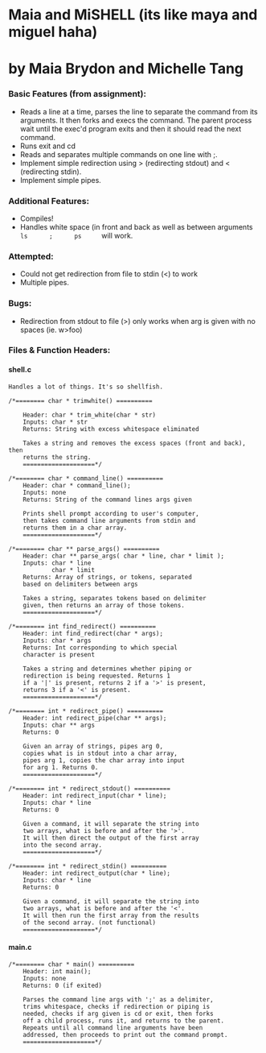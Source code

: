 # Maia and MiSHELL (its like maya and miguel haha)
# by Maia Brydon and Michelle Tang 

### Basic Features (from assignment):
* Reads a line at a time, parses the line to separate the command from its arguments. It then forks and execs the command. The parent process wait until the exec'd program exits and then it should read the next command.
* Runs exit and cd 
* Reads and separates multiple commands on one line with ;. 
* Implement simple redirection using > (redirecting stdout) and < (redirecting stdin).
* Implement simple pipes. 

### Additional Features:
* Compiles!
* Handles white space (in front and back as well as between arguments ```       ls      ;      ps      ``` will work.

### Attempted:
* Could not get redirection from file to stdin (<) to work
* Multiple pipes. 

### Bugs:
* Redirection from stdout to file (>) only works when arg is given with no spaces (ie. w>foo)

### Files & Function Headers:

#### shell.c
	Handles a lot of things. It's so shellfish. 
	
	/*======== char * trimwhite() ==========
	
        Header: char * trim_white(char * str)
        Inputs: char * str
        Returns: String with excess whitespace eliminated

        Takes a string and removes the excess spaces (front and back), then
        returns the string.
        ====================*/
	
	/*======== char * command_line() ==========
        Header: char * command_line();
        Inputs: none
        Returns: String of the command lines args given

        Prints shell prompt according to user's computer,
        then takes command line arguments from stdin and
        returns them in a char array.
        ====================*/
	
	/*======== char ** parse_args() ==========
        Header: char ** parse_args( char * line, char * limit );
        Inputs: char * line
                char * limit
        Returns: Array of strings, or tokens, separated
        based on delimiters between args

        Takes a string, separates tokens based on delimiter
        given, then returns an array of those tokens.
        ====================*/
	
	/*======== int find_redirect() ==========
        Header: int find_redirect(char * args);
        Inputs: char * args
        Returns: Int corresponding to which special
        character is present

        Takes a string and determines whether piping or
        redirection is being requested. Returns 1
        if a '|' is present, returns 2 if a '>' is present,
        returns 3 if a '<' is present.
        ====================*/
	
	/*======== int * redirect_pipe() ==========
        Header: int redirect_pipe(char ** args);
        Inputs: char ** args
        Returns: 0

        Given an array of strings, pipes arg 0,
        copies what is in stdout into a char array,
        pipes arg 1, copies the char array into input
        for arg 1. Returns 0.
        ====================*/
	
	/*======== int * redirect_stdout() ==========
        Header: int redirect_input(char * line);
        Inputs: char * line
        Returns: 0

        Given a command, it will separate the string into
        two arrays, what is before and after the '>'. 
        It will then direct the output of the first array
        into the second array.
        ====================*/
	
	/*======== int * redirect_stdin() ==========
        Header: int redirect_output(char * line);
        Inputs: char * line
        Returns: 0

        Given a command, it will separate the string into
        two arrays, what is before and after the '<'. 
        It will then run the first array from the results 
        of the second array. (not functional)
        ====================*/
	
#### main.c

	/*======== char * main() ==========
        Header: int main();
        Inputs: none
        Returns: 0 (if exited)

        Parses the command line args with ';' as a delimiter,
        trims whitespace, checks if redirection or piping is
        needed, checks if arg given is cd or exit, then forks
        off a child process, runs it, and returns to the parent.
        Repeats until all command line arguments have been
        addressed, then proceeds to print out the command prompt.
        ====================*/
